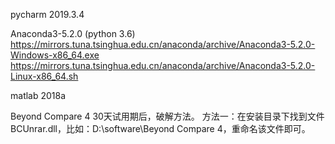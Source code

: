 

pycharm 2019.3.4


Anaconda3-5.2.0  (python 3.6)
https://mirrors.tuna.tsinghua.edu.cn/anaconda/archive/Anaconda3-5.2.0-Windows-x86_64.exe
https://mirrors.tuna.tsinghua.edu.cn/anaconda/archive/Anaconda3-5.2.0-Linux-x86_64.sh

matlab 2018a


Beyond Compare 4 30天试用期后，破解方法。
方法一：在安装目录下找到文件BCUnrar.dll，比如：D:\software\Beyond Compare 4，重命名该文件即可。

